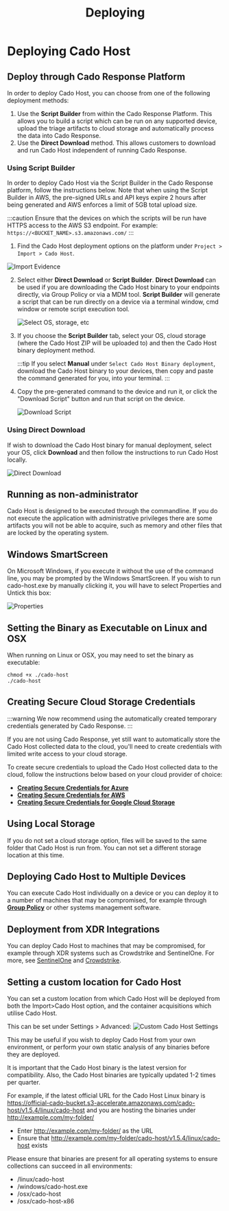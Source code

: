 ﻿---
title: Deploying
hide_title: true
sidebar_position: 2
---

# Deploying Cado Host

## Deploy through Cado Response Platform
In order to deploy Cado Host, you can choose from one of the following deployment methods:
1. Use the **Script Builder** from within the Cado Response Platform.  This allows you to build a script which can be run on any supported device, upload the triage artifacts to cloud storage and automatically process the data into Cado Response.
2. Use the **Direct Download** method.  This allows customers to download and run Cado Host independent of running Cado Response.

### Using Script Builder
In order to deploy Cado Host via the Script Builder in the Cado Response platform, follow the instructions below.  Note that when using the Script Builder in AWS, the pre-signed URLs and API keys expire 2 hours after being generated and AWS enforces a limit of 5GB total upload size.

:::caution
Ensure that the devices on which the scripts will be run have HTTPS access to the AWS S3 endpoint.  For example: `https://<BUCKET_NAME>.s3.amazonaws.com/`
:::

1. Find the Cado Host deployment options on the platform under `Project > Import > Cado Host`.

  ![Import Evidence](/img/import.png)

2. Select either **Direct Download** or **Script Builder**.  **Direct Download** can be used if you are downloading the Cado Host binary to your endpoints directly, via Group Policy or via a MDM tool.  **Script Builder** will generate a script that can be run directly on a device via a terminal window, cmd window or remote script execution tool.

	![Select OS, storage, etc](/img/import-step2.png)

3. If you choose the **Script Builder** tab, select your OS, cloud storage (where the Cado Host ZIP will be uploaded to) and then the Cado Host binary deployment method.  

	:::tip
	If you select **Manual** under `Select Cado Host Binary deployment`, download the Cado Host binary to your devices, then copy and paste the command generated for you, into your terminal.
	:::

4. Copy the pre-generated command to the device and run it, or click the "Download Script" button and run that script on the device.

	![Download Script](/img/cado-host-script.png)


### Using Direct Download 
If wish to download the Cado Host binary for manual deployment, select your OS, click **Download** and then follow the instructions to run Cado Host locally.

![Direct Download](/img/cado-direct-download.png)

## Running as non-administrator
​Cado Host is designed to be executed through the commandline.
If you do not execute the application with administrative privileges there are some artifacts you will not be able to acquire, such as memory and other files that are locked by the operating system.

## Windows SmartScreen
On Microsoft Windows, if you execute it without the use of the command line, you may be prompted by the Windows SmartScreen. If you wish to run cado-host.exe by manually clicking it, you will have to select Properties and Untick this box:

![Properties](/img/import-security.png)

## Setting the Binary as Executable on Linux and OSX
When running on Linux or OSX, you may need to set the binary as executable:

```console
chmod +x ./cado-host
./cado-host
```


## Creating Secure Cloud Storage Credentials

:::warning
We now recommend using the automatically created temporary credentials generated by Cado Response.
:::

If you are not using Cado Response, yet still want to automatically store the Cado Host collected data to the cloud, you'll need to create credentials with limited write access to your cloud storage.  

To create secure credentials to upload the Cado Host collected data to the cloud, follow the instructions below based on your cloud provider of choice:
- **[Creating Secure Credentials for Azure](azure-credentials)**
- **[Creating Secure Credentials for AWS](aws-credentials)**
- **[Creating Secure Credentials for Google Cloud Storage](google-credentials)**

## Using Local Storage
​If you do not set a cloud storage option, files will be saved to the same folder that Cado Host is run from. You can not set a different storage location at this time.

## Deploying Cado Host to Multiple Devices
You can execute Cado Host individually on a device or you can deploy it to a number of machines that may be compromised, for example through **[Group Policy](https://support.microsoft.com/en-gb/help/816102/how-to-use-group-policy-to-remotely-install-software-in-windows-server)** or other systems management software.

## Deployment from XDR Integrations
You can deploy Cado Host to machines that may be compromised, for example through XDR systems such as Crowdstrike and SentinelOne.
For more, see [SentinelOne](/cado-response/manage/integrations/xdr/sentinelone) and [Crowdstrike](/cado-response/manage/integrations/xdr/crowdstrike).


## Setting a custom location for Cado Host

You can set a custom location from which Cado Host will be deployed from both the Import>Cado Host option, and the container acquisitions which utilise Cado Host.

This can be set under Settings > Advanced:
![Custom Cado Host Settings](/img/custom-cado-host.png)

This may be useful if you wish to deploy Cado Host from your own environment, or perform your own static analysis of any binaries before they are deployed.

It is important that the Cado Host binary is the latest version for compatibility. Also, the Cado Host binaries are typically updated 1-2 times per quarter. 

For example, if the latest official URL for the Cado Host Linux binary is https://official-cado-bucket.s3-accelerate.amazonaws.com/cado-host/v1.5.4/linux/cado-host
and you are hosting the binaries under http://example.com/my-folder/ 
* Enter http://example.com/my-folder/ as the URL
* Ensure that http://example.com/my-folder/cado-host/v1.5.4/linux/cado-host exists

Please ensure that binaries are present for all operating systems to ensure collections can succeed in all environments:
* /linux/cado-host
* /windows/cado-host.exe
* /osx/cado-host
* /osx/cado-host-x86
